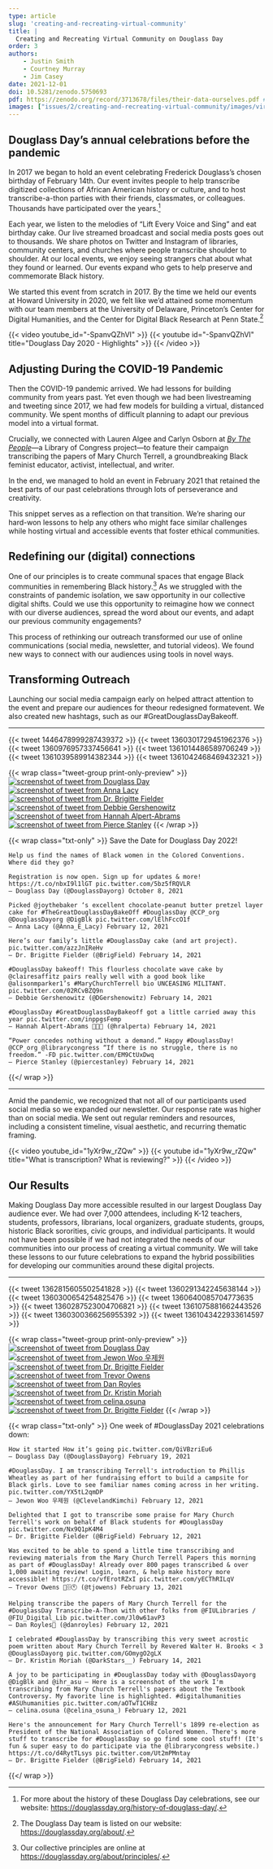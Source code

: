 ```yaml
---
type: article
slug: 'creating-and-recreating-virtual-community'
title: |
  Creating and Recreating Virtual Community on Douglass Day
order: 3
authors:
    - Justin Smith
    - Courtney Murray
    - Jim Casey
date: 2021-12-01
doi: 10.5281/zenodo.5750693
pdf: https://zenodo.org/record/3713678/files/their-data-ourselves.pdf # TODO: update pdf link
images: ["issues/2/creating-and-recreating-virtual-community/images/virtual-community-social.png"]
---
```


## Douglass Day’s annual celebrations before the pandemic

In 2017 we began to hold an event celebrating Frederick Douglass’s chosen birthday of February 14th. Our event invites people to help transcribe digitized collections of African American history or culture, and to host transcribe-a-thon parties with their friends, classmates, or colleagues. Thousands have participated over the years.[^1]

Each year, we listen to the melodies of “Lift Every Voice and Sing” and eat birthday cake. Our live streamed broadcast and social media posts goes out to thousands. We share photos on Twitter and Instagram of libraries, community centers, and churches where people transcribe shoulder to shoulder. At our local events, we enjoy seeing strangers chat about what they found or learned. Our events expand who gets to help preserve and commemorate Black history.

We started this event from scratch in 2017. By the time we held our events at Howard University in 2020, we felt like we’d attained some momentum with our team members at the University of Delaware, Princeton’s Center for Digital Humanities, and the Center for Digital Black Research at Penn State.[^2]

{{< video youtube_id="-SpanvQZhVI" >}}
  {{< youtube id="-SpanvQZhVI" title="Douglass Day 2020 - Highlights" >}}
{{< /video >}}

## Adjusting During the COVID-19 Pandemic

Then the COVID-19 pandemic arrived. We had lessons for building community from years past. Yet even though we had been livestreaming and tweeting since 2017, we had few models for building a virtual, distanced community. We spent months of difficult planning to adapt our previous model into a virtual format.

Crucially, we connected with Lauren Algee and Carlyn Osborn at *[By The People](https://crowd.loc.gov/)*—a Library of Congress project—to feature their campaign transcribing the papers of Mary Church Terrell, a groundbreaking Black feminist educator, activist, intellectual, and writer.

In the end, we managed to hold an event in February 2021 that retained the best parts of our past celebrations through lots of perseverance and creativity.

This snippet serves as a reflection on that transition. We’re sharing our hard-won lessons to help any others who might face similar challenges while hosting virtual and accessible events that foster ethical communities.

## Redefining our (digital) connections

One of our principles is to create communal spaces that engage Black communities in remembering Black history.[^3] As we struggled with the constraints of pandemic isolation, we saw opportunity in our collective digital shifts. Could we use this opportunity to reimagine how we connect with our diverse audiences, spread the word about our events, and adapt our previous community engagements?

This process of rethinking our outreach transformed our use of online communications (social media, newsletter, and tutorial videos). We found new ways to connect with our audiences using tools in novel ways.

## Transforming Outreach

Launching our social media campaign early on helped attract attention to the event and prepare our audiences for theour redesigned formatevent. We also created new hashtags, such as our #GreatDouglassDayBakeoff.

*******
{{< tweet 1446478999287439372 >}}
{{< tweet 1360301729451962376 >}}
{{< tweet 1360976957337456641 >}}
{{< tweet 1361014486589706249 >}}
{{< tweet 1361039589914382344 >}}
{{< tweet 1361042468469432321 >}}

{{< wrap class="tweet-group print-only-preview" >}}
[![screenshot of tweet from Douglass Day](images/tweetA1.png)](https://twitter.com/DouglassDayorg/status/1446478999287439372)
[![screenshot of tweet from Anna Lacy](images/tweetA2.png)](https://twitter.com/Anna_E_Lacy/status/1360301729451962376)
[![screenshot of tweet from Dr. Brigitte Fielder](images/tweetA3.png)](https://twitter.com/BrigField/status/1360976957337456641)
[![screenshot of tweet from Debbie Gershenowitz](images/tweetA4.png)](https://twitter.com/DGershenowitz/status/1361014486589706249)
[![screenshot of tweet from Hannah Alpert-Abrams](images/tweetA5.png)](https://twitter.com/hralperta/status/1361039589914382344)
[![screenshot of tweet from Pierce Stanley](images/tweetA6.png)](https://twitter.com/piercestanley/status/1361042468469432321)
{{< /wrap >}}

{{< wrap class="txt-only" >}}
    Save the Date for Douglass Day 2022!

    Help us find the names of Black women in the Colored Conventions. Where did they go?

    Registration is now open. Sign up for updates & more! https://t.co/nbxI9l1lGT pic.twitter.com/5bz5fRQVLR
    — Douglass Day (@DouglassDayorg) October 8, 2021

    Picked @joythebaker ‘s excellent chocolate-peanut butter pretzel layer cake for #TheGreatDouglassDayBakeOff #DouglassDay @CCP_org @DouglassDayorg @DigBlk pic.twitter.com/lElhFccO1f
    — Anna Lacy (@Anna_E_Lacy) February 12, 2021

    Here’s our family’s little #DouglassDay cake (and art project). pic.twitter.com/azzJnIReHv
    — Dr. Brigitte Fielder (@BrigField) February 14, 2021

    #DouglassDay bakeoff! This flourless chocolate wave cake by @clairesaffitz pairs really well with a good book like @alisonmparker1’s #MaryChurchTerrell bio UNCEASING MILITANT. pic.twitter.com/02RCvBZQ9n
    — Debbie Gershenowitz (@DGershenowitz) February 14, 2021

    #DouglassDay #GreatDouglassDayBakeoff got a little carried away this year pic.twitter.com/inppgsFemp
    — Hannah Alpert-Abrams 🤖✊🔮 (@hralperta) February 14, 2021

    “Power concedes nothing without a demand.” Happy #DouglassDay! @CCP_org @librarycongress “If there is no struggle, there is no freedom.” -FD pic.twitter.com/EM9CtUxDwq
    — Pierce Stanley (@piercestanley) February 14, 2021

{{</ wrap >}}

*******

Amid the pandemic, we recognized that not all of our participants used social media so we expanded our newsletter. Our response rate was higher than on social media. We sent out regular reminders and resources, including a consistent timeline, visual aesthetic, and recurring thematic framing.

{{< video youtube_id="1yXr9w_rZQw" >}}
    {{< youtube id="1yXr9w_rZQw" title="What is transcription? What is reviewing?" >}}
{{< /video >}}

## Our Results

Making Douglass Day more accessible resulted in our largest Douglass Day audience ever. We had over 7,000 attendees, including K-12 teachers, students, professors, librarians, local organizers, graduate students, groups, historic Black sororities, civic groups, and individual participants. It would not have been possible if we had not integrated the needs of our communities into our process of creating a virtual community. We will take these lessons to our future celebrations to expand the hybrid possibilities for developing our communities around these digital projects.

*******
{{< tweet 1362815605502541828 >}}
{{< tweet 1360291342245638144 >}}
{{< tweet 1360300654254825476 >}}
{{< tweet 1360640085704773635 >}}
{{< tweet 1360287523004706821 >}}
{{< tweet 1361075881662443526 >}}
{{< tweet 1360300366256955392 >}}
{{< tweet 1361043422933614597 >}}

{{< wrap class="tweet-group print-only-preview" >}}
[![screenshot of tweet from Douglass Day](images/tweetB1.png)](https://twitter.com/DouglassDayorg/status/1362815605502541828)
[![screenshot of tweet from Jewon Woo 우제원](images/tweetB2.png)](https://twitter.com/ClevelandKimchi/status/1360291342245638144)
[![screenshot of tweet from Dr. Brigitte Fielder](images/tweetB3.png)](https://twitter.com/BrigField/status/1360300654254825476)
[![screenshot of tweet from Trevor Owens](images/tweetB4.png)](https://twitter.com/tjowens/status/1360640085704773635)
[![screenshot of tweet from  Dan Royles](images/tweetB5.png)](https://twitter.com/DarkStars__/status/1361075881662443526)
[![screenshot of tweet from Dr. Kristin Moriah](images/tweetB6.png)](https://twitter.com/DarkStars__/status/1361075881662443526)
[![screenshot of tweet from celina.osuna](images/tweetB7.png)](https://twitter.com/celina_osuna_/status/1360300366256955392)
[![screenshot of tweet from Dr. Brigitte Fielder](images/tweetB8.png)](https://twitter.com/BrigField/status/1361043422933614597)
{{< /wrap >}}

{{< wrap class="txt-only" >}}
    One week of #DouglassDay 2021 celebrations down:

    How it started How it’s going pic.twitter.com/QiVBzriEu6
    — Douglass Day (@DouglassDayorg) February 19, 2021

    #DouglassDay. I am transcribing Terrell's introduction to Phillis Wheatley as part of her fundraising effort to build a campsite for Black girls. Love to see familiar names coming across in her writing. pic.twitter.com/YX5tL2qmDP
    — Jewon Woo 우제원 (@ClevelandKimchi) February 12, 2021

    Delighted that I got to transcribe some praise for Mary Church Terrell's work on behalf of Black students for #DouglassDay pic.twitter.com/Nx9Q1pK4M4
    — Dr. Brigitte Fielder (@BrigField) February 12, 2021

    Was excited to be able to spend a little time transcribing and reviewing materials from the Mary Church Terrell Papers this morning as part of #DouglassDay! Already over 800 pages transcribed & over 1,000 awaiting review! Login, learn, & help make history more accessible! https://t.co/vfErotRZxI pic.twitter.com/yECThRILqV
    — Trevor Owens 💾🗄🕚 (@tjowens) February 13, 2021

    Helping transcribe the papers of Mary Church Terrell for the #DouglassDay Transcribe-A-Thon with other folks from @FIULibraries / @FIU_Digital_Lib pic.twitter.com/Jl0w61avP3
    — Dan Royles🗽 (@danroyles) February 12, 2021

    I celebrated #DouglassDay by transcribing this very sweet acrostic poem written about Mary Church Terrell by Revered Walter H. Brooks < 3 @DouglassDayorg pic.twitter.com/GOmygO2gLX
    — Dr. Kristin Moriah (@DarkStars__) February 14, 2021

    A joy to be participating in #DouglassDay today with @DouglassDayorg @DigBlk and @ihr_asu — Here is a screenshot of the work I'm transcribing from Mary Church Terrell's papers about the Textbook Controversy. My favorite line is highlighted. #digitalhumanities #ASUhumanities pic.twitter.com/aOTwT1CH8z
    — celina.osuna (@celina_osuna_) February 12, 2021

    Here's the announcement for Mary Church Terrell's 1899 re-election as President of the National Association of Colored Women. There's more stuff to transcribe for #DouglassDay so go find some cool stuff! (It's fun & super easy to do participate via the @librarycongress website.) https://t.co/d4RytTLsys pic.twitter.com/Ut2mPMntay
    — Dr. Brigitte Fielder (@BrigField) February 14, 2021

{{</ wrap >}}

[^1]: For more about the history of these Douglass Day celebrations, see our website: https://douglassday.org/history-of-douglass-day/.

[^2]: The Douglass Day team is listed on our website: https://douglassday.org/about/.

[^3]: Our collective principles are online at https://douglassday.org/about/principles/.